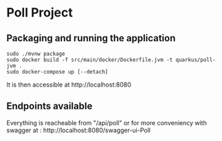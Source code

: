 # Poll Project

## Packaging and running the application

```shell script
sudo ./mvnw package
sudo docker build -f src/main/docker/Dockerfile.jvm -t quarkus/poll-jvm .
sudo docker-compose up [--detach]
```

It is then accessible at http://localhost:8080

## Endpoints available

Everything is reacheable from "/api/poll" or for more conveniency with swagger at : http://localhost:8080/swagger-ui-Poll






